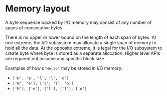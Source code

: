 # Memory layout

A byte sequence backed by I/O memory may consist of any number of spans of consecutive bytes.

There is no upper or lower bound on the length of each span of bytes. At one extreme, the I/O
subsystem may allocate a single span of memory to hold all the data. At the opposite extreme, it is
legal for the I/O subsystem to create byte where byte is stored as a separate allocation.
Higher level APIs are required not assume any specific block size

Examples of how `b'Hello'` may be stored in I/O memory:

* `['H', 'e', 'l', 'l', 'o']`
* `['H', 'e'], ['l', 'l', 'o']`
* `['H'], ['e'], ['l'], ['l'], ['o']`
